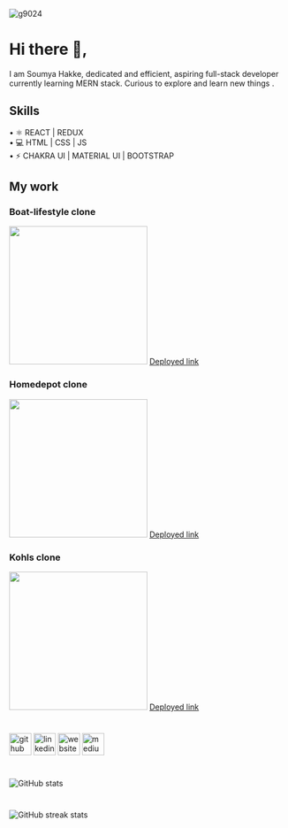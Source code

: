 ![g9024](https://user-images.githubusercontent.com/99666938/171571183-d60ae5f3-1160-44fd-8ac0-83dd36658157.png)

# Hi there 👋, 
I am Soumya Hakke, dedicated and efficient, aspiring full-stack developer currently learning MERN stack. Curious to explore and learn new things .

## Skills
• ⚛️ REACT | REDUX  
• 💻 HTML | CSS | JS  
• ⚡ CHAKRA UI | MATERIAL UI | BOOTSTRAP

## My work
### Boat-lifestyle clone
<img src='https://user-images.githubusercontent.com/99666938/171573170-184a98c9-49d4-493a-856e-b017a167112c.gif' width='250' target="_blank"/>
<a href='https://tangerine-sunshine-7e926e.netlify.app/'>Deployed link<a/>

### Homedepot clone
<img src='https://user-images.githubusercontent.com/99666938/171573899-d8a7ddcd-cccd-46a5-b6a9-f07610ba190b.gif' width='250' target="_blank"/>
<a href='https://visionary-pastelito-fbdbfd.netlify.app/'>Deployed link<a/>

### Kohls clone
<img src='https://user-images.githubusercontent.com/99666938/171574385-6b99015c-9088-4667-9618-3291b37d6624.gif' width='250' target="_blank"/>
<a href='https://friendly-shirley-a1a2a5.netlify.app/'>Deployed link<a/>
  
#

[<img src='https://cdn.jsdelivr.net/npm/simple-icons@3.0.1/icons/github.svg' alt='github' height='40'>](https://github.com/soumyah1512)  [<img src='https://cdn.jsdelivr.net/npm/simple-icons@3.0.1/icons/linkedin.svg' alt='linkedin' height='40'>](https://www.linkedin.com/in/https://www.linkedin.com/in/soumya-hakke//)  [<img src='https://cdn.jsdelivr.net/npm/simple-icons@3.0.1/icons/icloud.svg' alt='website' height='40'>](https://dev-soumya.vercel.app/)  [<img src='https://cdn.jsdelivr.net/npm/simple-icons@3.0.1/icons/medium.svg' alt='medium' height='40'>](https://medium.com/@soums816)  


#
![GitHub stats](https://github-readme-stats.vercel.app/api?username=soumyah1512&show_icons=true)  
#
![GitHub streak stats](https://github-readme-streak-stats.herokuapp.com/?user=soumyah1512)  

